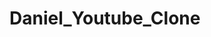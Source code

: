 # Daniel_Youtube_Clone
<!--Created by Daniel TheProgrammer-->
<!DOCTYPE html>
<html lang="en">
<head>
    <meta charset="UTF-8">
    <meta name="viewport" content="width=device-width, initial-scale=1.0">
    <title>Daniel YouTube Clone</title>
    <script>
        window.onerror = function(message, url, lineNumber) {  
        // code to execute on an error  
        return true; // prevents browser error messages  
    };
    </script>
    <script>
    
    
        alert("Follow me  -_- \n\nand ignore console warnings\n\nbtw you can also watch the videos in my code");
    </script>
    <link rel="icon" href="https://s.ytimg.com/yts/img/favicon_144-vfliLAfaB.png"  type="image/icon type">
    <link href="https://fonts.googleapis.com/icon?family=Material+Icons" rel="stylesheet">
    <link rel="stylesheet" href="https://maxcdn.bootstrapcdn.com/bootstrap/3.3.5/css/bootstrap.min.css">
    <style>
/* @import url('https://fonts.googleapis.com/css2?family=Roboto:wght@500;700&display=swap'); */
/* font-family: 'Roboto', sans-serif; */
@import url('https://fonts.googleapis.com/css2?family=Open+Sans&display=swap');
/* font-family: 'Open Sans', sans-serif; */
@import url('https://fonts.googleapis.com/css2?family=Source+Sans+Pro&display=swap');
/* font-family: 'Source Sans Pro', sans-serif; */
@import url('https://fonts.googleapis.com/css2?family=Arimo&display=swap');
/* font-family: 'Arimo', sans-serif; */

*{
    padding: 0;
    margin: 0;
    -webkit-tap-highlight-color: rgba(0,0,0,0);
    -webkit-user-select: none; /* Safari */        
    -moz-user-select: none; /* Firefox */
    -ms-user-select: none; /* IE10+/Edge */
    user-select: none; /* Standard */
}

body{
    padding: 0;
    margin: 0;
    -webkit-user-select: none; /* Safari */        
    -moz-user-select: none; /* Firefox */
    -ms-user-select: none; /* IE10+/Edge */
    user-select: none; /* Standard */
}

.home-container {
    height: calc(100vh - 46px);
    overflow: scroll;
}

.home-container-2{
    height: 100vh;
    overflow: scroll;
}

hr{
    border: 0px solid;
    height: 1.2px;
    /* background: #dddddd; */
    background: #e8e8e8;
}

a{
    text-decoration: none;
}

a:hover{
    text-decoration: none;
}

input:focus, textarea:focus, select:focus{
    outline: none;
}

.n-visible{
    display: none;
}

/* Splash Screen */

.splash-screen{
    position: relative;
    top: 0;
    left: 0;
    width: 100%;
    height: 100vh;
    background-color: white;
    overflow: hidden;
}

.splash-svg{
    width: 200px;
    fill: #ff0000;
    display: block;
    margin: auto;
    margin-top: calc(100vh - 70vh);
}

/* Navbar */

.nav-bar {
    background: white;
    box-shadow: 0 4px 4px -2px rgb(0 0 0 / 5%);
    padding-left: 4px;
    padding-top: 3px;
    height: 46px;
}

.flex {
    display: flex;
}

.nav-content-1{
    width: 100px;
    padding: 8px;
    max-height: 54px;
}

.nav-content-2{
    margin-right: 14px;
}

.nav-content-3{
    margin-right: 14px;
}

.nav-content-4{
    margin-right: 14px;
}

.nav-profile{
    margin-top: 6px;
    height: 26px;
    width: 26px;
    border-radius: 100%;
}

.nav-materials{
    color: rgb(108 108 108);
    line-height: 40px;
}

.nav-right{
    margin-left: auto;
    margin-right: 0;
}

/* Ad */

.ad-container{
    margin-top: 16px;
    margin-bottom: 16px;
    margin-bottom: 24px;
}

.ad-picture{
    width: 92%;
}

.ad-img-bg{
    width: 100%;
    margin-left: 4%;
}

.ad-button-2{
    flex-grow: 1;
    line-height: 20px;
    padding: 6px;
}

.ad-icon-open{
    padding: 6px;
}

.ad-heading-1{
    width: 92%;
    margin-left: 4%;
    font-size: 14px;
    font-family: 'Roboto', sans-serif;
    font-weight: 500;
    color: #1357ab;
    background-color: #eff6fc;
}

.ad-heading-2{
    font-family: 'Open Sans', sans-serif;
    color: #161616;
    font-size: 16px;
    padding-top: 4px;
    padding-bottom: 4px;
    font-weight: 600;
}

.ad-paragraph-container{
    font-family: 'Open Sans', sans-serif;
    width: 76%;
    margin-left: 4%;
    color: #5d5d5d;
    font-size: 13px;
    padding-bottom: 4px;
}

.ad-menu-material{
    font-size: 18px;
    color: #111;
    line-height: 40px;
}

.ad-14-B{
    display: flex;
    width: calc(92% - 30px);
    margin-left: 4%;
}

.ad-logo{
    background: #ffb600;
    color: white;
    font-family: 'Open Sans', sans-serif;
    font-size: 14px;
    padding-left: 4px;
    padding-right: 4px;
    border-radius: 2.4px;
    margin-left: 4%;
    margin-right: 8px;
}

.ad-ad-logo-label{
    font-family: 'Open Sans', sans-serif;
    font-size: 12.8px;
    font-weight: 500;
    color: #373737;
}

/* Video Thumbnail */

.video-container{
    font-family: 'Open Sans', sans-serif;
    color: #111;
    padding-top: 6px;
    padding-bottom: 6px;
}

.video-heading{
    font-size: 14px;
    font-weight: 600;
}

.video-image{
    width: 100%;
    margin-bottom: -4px;
    position: relative;
    z-index: 2;
}

.video-timestamp{
    font-family: 'Source Sans Pro', sans-serif;
    font-size: 11px;
    color: white;
    background-color: hsla(0,0%,6.7%,.8);
    width: fit-content;
    padding: 2px;
    border-radius: 2px;
    padding-left: 4px;
    padding-right: 4px;
    margin-left: calc(100% - 36px);
    z-index: 10;
    position: relative;
    margin-top: -24px;
}

.video-channel{
    width: 32px;
    height: 32px;
    border-radius: 100px;
}

.video-s-dot{
    font-size: 4px;
    padding-left: 4px;
    padding-right: 4px;
}

.video-bottom-description{
    font-size: 13.4px;
    color: #595959;
    font-weight: 500;
    font-family: 'Source Sans Pro', sans-serif;
}

.video-more-2{
    font-size: 18px;
}

.video-m-2-container{
    color: #4d4d4d;
    margin-left: auto;
}

.video-c-p-1{
    padding: 6px;
}

.video-image-2{
    width: 100%;
    margin-bottom: -4px;
    position: relative;
    z-index: 2;
    object-fit: contain;
    background: black;
}

.p-8{
    padding-top: 12px;
}

.p-12{
    padding-top: 12px;
    padding-bottom: 12px;
}

/* Search Page */

.search-nav{
    background: white;
    box-shadow: 0 4px 4px -2px rgb(0 0 0 / 5%);
    padding-left: 4px;
    padding-top: 3px;
    height: 46px;
}

.search-back-icon{
    color: rgb(108 108 108);
    line-height: 40px;
    margin-left: 16px;
    margin-right: 16px;
}

.search-input-container{
    width: 100%;
}

::placeholder { /* Chrome, Firefox, Opera, Safari 10.1+ */
    text-shadow: 0 0 0px rgb(244 244 244 / 42%), 0 0 0px rgb(244 244 244 / 42%);
    color: rgb(143 143 143);
    opacity: 1; /* Firefox */
}
  
  :-ms-input-placeholder { /* Internet Explorer 10-11 */
    text-shadow: 0 0 0px rgb(244 244 244 / 42%), 0 0 0px rgb(244 244 244 / 42%);
    color: rgb(143 143 143);
}
  
  ::-ms-input-placeholder { /* Microsoft Edge */
    text-shadow: 0 0 0px rgb(244 244 244 / 42%), 0 0 0px rgb(244 244 244 / 42%);
    color: rgb(143 143 143);
}

.search-input{
    border: 0px solid;
    background-color: rgb(244 244 244 / 42%);
    caret-color: #ff3e1f;
    color: rgb(77 77 77);
    height: 30px;
    border-radius: 2px;
    margin-top: 4px;
    width: 100%;
    padding-left: 8px;
    padding-right: 2px;
    font-family: 'Open Sans', sans-serif;
    text-shadow: 0 0 0px rgb(108 108 108), 0 0 0px rgb(108 108 108);
}

.search-voice-icon{
    color: rgb(108 108 108);
    line-height: 40px;
    margin-left: 16px;
    margin-right: 16px;
}

/* Modal */

.modal.fade.in .lab-modal-body {
    bottom: 0;
    opacity: 1;
}
  
.lab-modal-body h1 {
    font-size: 4rem;
}
  
.lab-modal-body p {
    margin: 0 0 1.62rem 0;
    line-height: 1.62;
    font-weight: 300;
    font-size: 1.62rem;
    color: #666;
}
  
.lab-modal-body {
    position: relative;
    height: 100vh;
    width: 100%;
    background-color: white;
    opacity: 0;
    -webkit-transition: opacity 0.3s ease-out, bottom 0.3s ease-out;
    -moz-transition: opacity 0.3s ease-out, bottom 0.3s ease-out;
    -o-transition: opacity 0.3s ease-out, bottom 0.3s ease-out;
    transition: opacity 0.3s ease-out, bottom 0.3s ease-out;
}
  
/* YouTube Video Player */

.close-yt-arrow{
    position: absolute;
    width: 40px;
    height: 40px;
    text-align: center;
    background: #000000bd;
    color: white;
    border-radius: 100px;
    padding-top: 8px;
    left: 12px;
    top: 12px;
}

.yt-v-2{
    flex-grow: 1;
    font-family: 'Open Sans', sans-serif;
    font-weight: 600;
}

.yt-vid-title{
    font-family: 'Arimo', sans-serif;
    color: #111;
    
    font-size: 16px;
    /* padding: 10px; */
    padding-left: 14px;
    padding-right: 14px;
    padding-top: 10px;
}

.yt-drop-description{
    color: #606060;
}

.yt-v-4{
    padding-left: 14px;
    padding-right: 14px;
    color: #7a7a7a;
    font-size: 12.6px;

}

.yt-btn-wrappers{
    flex-direction: column;
    flex: 1;
    text-align: center;
}

.yt-w-12{
    margin-left: 14px;
    margin-right: 14px;
    margin-top: 20px;
    color: #656565;
    font-size: 12px;
}

.m-yt-12{
    font-size: 24.8px;
}

.hr-12{
    margin-top: 20px;
    margin-bottom: 14px;
}

.hr-12{
    margin-top: 14px;
}

.yt-sub-1{
    margin-left: 14px;
    margin-right: 14px;
}

.yt-sub-2{
    flex-direction: column;
    flex-grow: 1;
    margin-top: -4px;
}

.yt-s-2-1{
    font-family: 'Arimo', sans-serif;
    color: #111;
    font-weight: lighter;
    font-size: 16px;
}

.yt-sub-3{
    color: #8b8b8b;
    font-size: 12px;
    
    flex-grow: 2;
}

.yt-s-4-1{
    color: #e60000;
    font-family: 'Roboto', sans-serif;
    text-transform: uppercase;
    font-size: 14px;
    margin-right: 10px;
}

.yt-s-4-2{
    color: #0f10cf;
    font-family: 'Roboto', sans-serif;
    text-transform: uppercase;
    font-size: 14px;
    margin-right: 10px;
}

.yt--c{
    margin-left: 16px;
    margin-right: 16px;
}

.yt-c--1{
    font-family: 'Arimo', sans-serif;
    color: #111;
    font-weight: lighter;
    font-size: 14px;
}

.yt-c--2{
    margin-left: 12px;
    font-size: 12.6px;
    margin-top: 2.4px;
    flex-grow: 1;
}

.yt-c--mi{
    font-size: 18px;
    color: #8a8a8a;
}

.binod-tharu{
    border-radius: 100px;
    width: 28px;
    height: 28px;
}

.yt--c-2{
    margin-left: 16px;
    margin-right: 16px;
    margin-top: 8px;
}

.yt----C2 {
    margin-left: 12px;
    margin-right: 12px;
    font-size: 12px;
    line-height: 14px;
    font-family: "Helvetica Neue",Helvetica,Arial,sans-serif;
}

.una-1{
    margin-left: 16px;
    margin-right: 16px;
}

.una-1-1{
    flex-grow: 1;
    font-family: "Helvetica Neue",Helvetica,Arial,sans-serif;
    color: #575757;
    font-size: 13px;
}

.una-autoplay {
    color: #545454;
}

.una-s-1{
    color: #686868;
    font-size: 32px;
    margin-top: -6px;
    margin-left: 8px;
}

.h-12-e{
    margin-bottom: 12px;
}

.h-12-d{
    margin-top: -2px;
    margin-bottom: -12px;
    background-color: white;
}

.yt-main-2{
    height: calc(100vh - 232px);
    margin-top: -4.6px;
    overflow: scroll;
}

.gap-14{
    margin-left: 14px;
    margin-right: 14px;
}

/* Extra styles */


    </style>
</head>
<body>

    <div id="splash" class="splash-screen">
        <div class="splash-content">
            <svg class="splash-svg" viewBox="0 0 512 512"><path d="M422.6 193.6c-5.3-45.3-23.3-51.6-59-54 -50.8-3.5-164.3-3.5-215.1 0 -35.7 2.4-53.7 8.7-59 54 -4 33.6-4 91.1 0 124.8 5.3 45.3 23.3 51.6 59 54 50.9 3.5 164.3 3.5 215.1 0 35.7-2.4 53.7-8.7 59-54C426.6 284.8 426.6 227.3 422.6 193.6zM222.2 303.4v-94.6l90.7 47.3L222.2 303.4z"/></svg>
        </div>
    </div>

    <div id="unSplash">

    <div id="searchPage" class="n-visible">

        <nav class="flex search-nav">
            <div class="search-back-arrow-container" id="goFromSearchToHome">
                <span class="material-icons search-back-icon">arrow_back</span>
            </div>
            <div class="search-input-container">
                <input id="searchInput" class="search-input" type="search" placeholder="Search YouTube">
            </div>
            <div class="search-voice-icon-container">
                <span class="material-icons search-voice-icon">keyboard_voice</span>
            </div>
        </nav>

    </div>

    <div id="mainPage">

    <!-- Navbar -->
    <nav class="nav-bar" id="navBar">
        <div class="flex">
            <div class="nav-content-1">
                <c3-icon class="mobile-topbar-logo ringo-logo" id="home-icon" flip-for-rtl="false"><svg viewBox="0 0 380.9 85.1" fill=""><path d="M118.9 13.5c-1.4-5.2-5.5-9.3-10.7-10.7C98.7.3 60.7.3 60.7.3s-38 0-47.5 2.5C8 4.2 3.9 8.3 2.5 13.5 0 23 0 42.7 0 42.7s0 19.8 2.5 29.2c1.4 5.2 5.5 9.3 10.7 10.7 9.5 2.5 47.5 2.5 47.5 2.5s38 0 47.5-2.5c5.2-1.4 9.3-5.5 10.7-10.7 2.5-9.5 2.5-29.2 2.5-29.2s0-19.7-2.5-29.2z" fill="#FF0000"></path><path fill="#FFF" d="M48.5 61l31.6-18.2-31.6-18.3z"></path><path d="M147.1 55.5L133.5 6.2h11.9l4.8 22.3c1.2 5.5 2.1 10.2 2.7 14.1h.3c.4-2.8 1.3-7.4 2.7-14l5-22.4h11.9L159 55.5v23.7h-11.8l-.1-23.7zm29.2 22.1c-2.4-1.6-4.1-4.1-5.1-7.6-1-3.4-1.5-8-1.5-13.6v-7.7c0-5.7.6-10.3 1.7-13.8 1.2-3.5 3-6 5.4-7.6 2.5-1.6 5.7-2.4 9.7-2.4 3.9 0 7.1.8 9.5 2.4s4.1 4.2 5.2 7.6 1.7 8 1.7 13.8v7.7c0 5.7-.5 10.2-1.6 13.7-1.1 3.4-2.8 6-5.2 7.6-2.4 1.6-5.7 2.4-9.8 2.4-4.3-.1-7.6-.9-10-2.5zm13.5-8.3c.7-1.7 1-4.6 1-8.5V44.2c0-3.8-.3-6.6-1-8.4s-1.8-2.6-3.5-2.6c-1.6 0-2.8.9-3.4 2.6-.7 1.8-1 4.6-1 8.4v16.6c0 3.9.3 6.8 1 8.5.6 1.7 1.8 2.6 3.5 2.6 1.5 0 2.7-.9 3.4-2.6zm51.7-43.4v53.3h-9.4l-1-6.5h-.3c-2.5 4.9-6.4 7.4-11.5 7.4-3.5 0-6.1-1.2-7.8-3.5-1.7-2.3-2.5-5.9-2.5-10.9V25.9h12V65c0 2.4.3 4.1.8 5.1s1.4 1.5 2.6 1.5c1 0 2-.3 3-1 1-.6 1.7-1.4 2.1-2.4V25.9h12z"></path><path d="M274.1 15.9h-11.9v63.3h-11.7V16h-11.9V6.4h35.5v9.5z"></path><path d="M303 25.9v53.3h-9.4l-1-6.5h-.3c-2.5 4.9-6.4 7.4-11.5 7.4-3.5 0-6.1-1.2-7.8-3.5-1.7-2.3-2.5-5.9-2.5-10.9V25.9h12V65c0 2.4.3 4.1.8 5.1s1.4 1.5 2.6 1.5c1 0 2-.3 3-1 1-.6 1.7-1.4 2.1-2.4V25.9h12zm39.7 8.5c-.7-3.4-1.9-5.8-3.5-7.3s-3.9-2.3-6.7-2.3c-2.2 0-4.3.6-6.2 1.9-1.9 1.2-3.4 2.9-4.4 4.9h-.1V3.5h-11.6v75.7h9.9l1.2-5h.3c.9 1.8 2.3 3.2 4.2 4.3 1.9 1 3.9 1.6 6.2 1.6 4.1 0 7-1.9 8.9-5.6 1.9-3.7 2.9-9.6 2.9-17.5v-8.4c0-6.2-.4-10.8-1.1-14.2zm-11 21.7c0 3.9-.2 6.9-.5 9.1-.3 2.2-.9 3.8-1.6 4.7-.8.9-1.8 1.4-3 1.4-1 0-1.9-.2-2.7-.7-.8-.5-1.5-1.2-2-2.1V38.3c.4-1.4 1.1-2.6 2.1-3.6 1-.9 2.1-1.4 3.2-1.4 1.2 0 2.2.5 2.8 1.4.7 1 1.1 2.6 1.4 4.8.3 2.3.4 5.5.4 9.6l-.1 7zm29.1.4v2.7c0 3.4.1 6 .3 7.7.2 1.7.6 3 1.3 3.7.6.8 1.6 1.2 3 1.2 1.8 0 3-.7 3.7-2.1.7-1.4 1-3.7 1.1-7l10.3.6c.1.5.1 1.1.1 1.9 0 4.9-1.3 8.6-4 11s-6.5 3.6-11.4 3.6c-5.9 0-10-1.9-12.4-5.6-2.4-3.7-3.6-9.4-3.6-17.2v-9.3c0-8 1.2-13.8 3.7-17.5s6.7-5.5 12.6-5.5c4.1 0 7.3.8 9.5 2.3s3.7 3.9 4.6 7c.9 3.2 1.3 7.6 1.3 13.2v9.1h-20.1v.2zm1.5-22.4c-.6.8-1 2-1.2 3.7s-.3 4.3-.3 7.8v3.8h8.8v-3.8c0-3.4-.1-6-.3-7.8-.2-1.8-.7-3-1.3-3.7-.6-.7-1.6-1.1-2.8-1.1-1.3 0-2.3.4-2.9 1.1z"></path></svg></c3-icon>
            </div>
            <div class="nav-right">
                <div class="flex">
                    <div class="nav-icons nav-content-2">
                        <span class="material-icons nav-materials">videocam</span>
                    </div>
                    <div id="searchIcon" class="nav-icons nav-content-3">
                        <span class="material-icons nav-materials">search</span>
                    </div>
                    <div class="nav-icons nav-content-4">
                        <img class="nav-profile" src="https://instagram.fccu13-1.fna.fbcdn.net/v/t51.2885-19/s150x150/101542451_953303348432923_5405135592335867904_n.jpg?_nc_ht=instagram.fccu13-1.fna.fbcdn.net&_nc_ohc=IN-DKbEXLs8AX_iQvbP&oh=c6aefc1454ee8e8312fc4bf6716cc3a2&oe=5F57387B" alt="">
                    </div>
                </div>
            </div>
        </div>
    </nav>

    <!-- Home Screen -->
    <div class="home-container" id="homeScreen">

        <!-- Ad 1 -->
        <a href="https://www.apple.com/in/newsroom/2017/09/the-future-is-here-iphone-x/" target="_blank">
        <div class="ad-container">
            <div class="ad-picture-cont">
                <div class="ad-picture">
                    <img class="ad-img-bg" src="https://s4827.pcdn.co/wp-content/uploads/2018/12/iPhone_XR_-_Apple.jpg" alt="apple inc">
                </div>
                <div class="flex ad-heading-1">
                    <div class="ad-button-2">
                        BUY NOW
                    </div>
                    <div class="ad-icon-open">
                        <span class="material-icons" style="font-size: 16px;">open_in_new</span>
                    </div>
                </div>
            </div>
    
            <div>
                <div class="flex">
                    <div class="ad-14-B">
                        <h4 class="ad-heading-2">
                            The future is here: iPhone X
                        </h4>
                    </div>
                    <div>
                        <span class="material-icons ad-menu-material">more_vert</span>
                    </div>
                </div>
            </div>
            <div class="ad-paragraph-container">
                <p class="ad-paragraph">
                    Packed with Innovative Features Including a Super Retina Display, TrueDepth Camera System, Face ID and A11 Bionic Chip with Neural Engine
                </p>
            </div>
    
            <div class="flex ad-label">
                <div class="ad-logo">
                    Ad
                </div>
                <div class="ad-ad-logo-label">
                    Apple Inc.
                </div>
            </div>
        </div>
        </a>

        <hr>

        <!-- Video Showcase 1 -->
        <div class="video-container p-12" id="vS1">
            <div class="video-image-container">
                <img class="video-image" src="https://img.youtube.com/vi/6kAvCSMkYEI/maxresdefault.jpg" alt="">
                <div class="video-timestamp">4:31</div>
            </div>
            <div class="flex p-8">
                <div class="video-c-p-1">
                    <img class="video-channel" src="https://yt3.ggpht.com/a/AATXAJxuvwdB2H7bQQyQk8Aqu28rYXWmz_WJWjbwgcBD=s100-c-k-c0xffffffff-no-rj-mo" alt="">
                </div>
                <div class="video-c-p-1">
                    <div class="flex">
                        <div class="video-heading">
                            The Last Intel Mac VS The Osborne Effect!
                        </div>
                    </div>
                    <div class="flex video-bottom-description">
                        <div>
                            Marques Brownlee
                        </div>
                        <div>
                            <span class="material-icons video-s-dot">
                                fiber_manual_record
                            </span>
                        </div>
                        <div>
                            1.6M views
                        </div>
                        <div>
                            <span class="material-icons video-s-dot">
                                fiber_manual_record
                            </span>
                        </div>
                        <div>
                            3 days ago
                        </div>
                    </div>
                </div>
                <div class="video-m-2-container video-c-p-1">
                    <span class="material-icons video-more-2">more_vert</span>
                </div>
            </div>
        </div>

        <!-- Video Showcase 2 -->
        <div class="video-container p-12" id="vS2">
            <div class="video-image-container">
                <img class="video-image" src="https://img.youtube.com/vi/1zs4gqY0x5Y/maxresdefault.jpg" alt="">
                <div class="video-timestamp">2:16</div>
            </div>
            <div class="flex p-8">
                <div class="video-c-p-1">
                    <img class="video-channel" src="https://yt3.ggpht.com/a/AATXAJyVcg3bGw4Lu2QPEupnHVoruyV2We1vhze4BaMugQ=s144-c-k-c0xffffffff-no-rj-mo" alt="">
                </div>
                <div class="video-c-p-1">
                    <div class="flex">
                        <div class="video-heading">
                            Tokyo Ghoul:re - re Cafe
                        </div>
                    </div>
                    <div class="flex video-bottom-description">
                        <div>
                            animelab
                        </div>
                        <div>
                            <span class="material-icons video-s-dot">
                                fiber_manual_record
                            </span>
                        </div>
                        <div>
                            4.4M views
                        </div>
                        <div>
                            <span class="material-icons video-s-dot">
                                fiber_manual_record
                            </span>
                        </div>
                        <div>
                            2 years ago
                        </div>
                    </div>
                </div>
                <div class="video-m-2-container video-c-p-1">
                    <span class="material-icons video-more-2">more_vert</span>
                </div>
            </div>
        </div>

        <!-- Video Showcase 3 -->
        <div class="video-container p-12" id="vS3">
            <div class="video-image-container">
                <img class="video-image" src="https://img.youtube.com/vi/n8vlEklS3gA/maxresdefault.jpg" alt="">
                <div class="video-timestamp">8:16</div>
            </div>
            <div class="flex p-8">
                <div class="video-c-p-1">
                    <img class="video-channel" src="https://yt3.ggpht.com/a/AATXAJwe2vqG7tymzMsd1Y4I6T6l5TjF6GiY_xoCQupmSw=s100-c-k-c0xffffffff-no-rj-mo" alt="">
                </div>
                <div class="video-c-p-1">
                    <div class="flex">
                        <div class="video-heading">
                            Who Is BINOD? How We Created a VIRAL Meme
                        </div>
                    </div>
                    <div class="flex video-bottom-description">
                        <div>
                            Slayy Point
                        </div>
                        <div>
                            <span class="material-icons video-s-dot">
                                fiber_manual_record
                            </span>
                        </div>
                        <div>
                            8.24M views
                        </div>
                        <div>
                            <span class="material-icons video-s-dot">
                                fiber_manual_record
                            </span>
                        </div>
                        <div>
                            2 days ago
                        </div>
                    </div>
                </div>
                <div class="video-m-2-container video-c-p-1">
                    <span class="material-icons video-more-2">more_vert</span>
                </div>
            </div>
        </div>

        <!-- Video Showcase 4 -->
        <div class="video-container p-12" id="vS4">
            <div class="video-image-container">
                <img class="video-image" src="https://img.youtube.com/vi/Q6iK6DjV_iE/maxresdefault.jpg" alt="">
                <div class="video-timestamp">2:01</div>
            </div>
            <div class="flex p-8">
                <div class="video-c-p-1">
                    <img class="video-channel" src="https://yt3.ggpht.com/a/AATXAJwFr3a0YH9fLBo7D3gOsEMH3ge5joCFsmhwnKOE=s100-c-k-c0xffffffff-no-rj-mo" alt="">
                </div>
                <div class="video-c-p-1">
                    <div class="flex">
                        <div class="video-heading">
                            Weathering With You [Official Subtitled Trailer, GKIDS]
                        </div>
                    </div>
                    <div class="flex video-bottom-description">
                        <div>
                            GKIDS Films
                        </div>
                        <div>
                            <span class="material-icons video-s-dot">
                                fiber_manual_record
                            </span>
                        </div>
                        <div>
                            6.2M views
                        </div>
                        <div>
                            <span class="material-icons video-s-dot">
                                fiber_manual_record
                            </span>
                        </div>
                        <div>
                           1 year ago
                        </div>
                    </div>
                </div>
                <div class="video-m-2-container video-c-p-1">
                    <span class="material-icons video-more-2">more_vert</span>
                </div>
            </div>
        </div>

        <!-- Video Showcase 5 -->
        <div class="video-container p-12" id="vS5">
            <div class="video-image-container">
                <img class="video-image" src="https://img.youtube.com/vi/oAy9EuBRCpg/maxresdefault.jpg" alt="">
                <div class="video-timestamp">3:48</div>
            </div>
            <div class="flex p-8">
                <div class="video-c-p-1">
                    <img class="video-channel" src="https://yt3.ggpht.com/a/AATXAJwsFn2XyD55vVR6Ykhso93F1qaY-D0NrMDh5B5K4A=s100-c-k-c0xffffffff-no-rj-mo" alt="">
                </div>
                <div class="video-c-p-1">
                    <div class="flex">
                        <div class="video-heading">
                            Google Pixel 4a - $349? WHAT?!!
                        </div>
                    </div>
                    <div class="flex video-bottom-description">
                        <div>
                            Dave Lee
                        </div>
                        <div>
                            <span class="material-icons video-s-dot">
                                fiber_manual_record
                            </span>
                        </div>
                        <div>
                            1.3M views
                        </div>
                        <div>
                            <span class="material-icons video-s-dot">
                                fiber_manual_record
                            </span>
                        </div>
                        <div>
                           1 week ago
                        </div>
                    </div>
                </div>
                <div class="video-m-2-container video-c-p-1">
                    <span class="material-icons video-more-2">more_vert</span>
                </div>
            </div>
        </div>

        <!-- Video Showcase 6 -->
        <div class="video-container p-12" id="vS6">
            <div class="video-image-container">
                <img class="video-image" src="https://img.youtube.com/vi/CID-sYQNCew/maxresdefault.jpg" alt="">
                <div class="video-timestamp">1:30</div>
            </div>
            <div class="flex p-8">
                <div class="video-c-p-1">
                    <img class="video-channel" src="https://yt3.ggpht.com/a/AATXAJyVcg3bGw4Lu2QPEupnHVoruyV2We1vhze4BaMugQ=s144-c-k-c0xffffffff-no-rj-mo" alt="">
                </div>
                <div class="video-c-p-1">
                    <div class="flex">
                        <div class="video-heading">
                            Attack on Titan Season 2 - Official Opening Song - Shinzou wo Sasageyo by Linked Horizon
                        </div>
                    </div>
                    <div class="flex video-bottom-description">
                        <div>
                            animelab
                        </div>
                        <div>
                            <span class="material-icons video-s-dot">
                                fiber_manual_record
                            </span>
                        </div>
                        <div>
                            73M views
                        </div>
                        <div>
                            <span class="material-icons video-s-dot">
                                fiber_manual_record
                            </span>
                        </div>
                        <div>
                            3 years ago
                        </div>
                    </div>
                </div>
                <div class="video-m-2-container video-c-p-1">
                    <span class="material-icons video-more-2">more_vert</span>
                </div>
            </div>
        </div>

        <!-- Ad 2 -->
        <a href="https://www.instagram.com/codeninja02" target="_blank">
        <div class="ad-container">
            <div class="ad-picture-cont">
                <div class="ad-picture">
                    <img class="ad-img-bg" src="https://neilpatel.com/wp-content/uploads/2017/08/instagram-1.jpg" alt="">
                </div>
                <div class="flex ad-heading-1">
                    <div class="ad-button-2">
                        FOLLOW ME
                    </div>
                    <div class="ad-icon-open">
                        <span class="material-icons" style="font-size: 16px;">open_in_new</span>
                    </div>
                </div>
            </div>
    
            <div>
                <div class="flex">
                    <div class="ad-14-B">
                        <h4 class="ad-heading-2">
                            Follow me on Instagram @codeninja02
                        </h4>
                    </div>
                    <div>
                        <span class="material-icons ad-menu-material">more_vert</span>
                    </div>
                </div>
            </div>
            <div class="ad-paragraph-container">
                <p class="ad-paragraph">
                    A passionate developer who loves to make web apps and web designs.
                </p>
            </div>
    
            <div class="flex ad-label">
                <div class="ad-logo">
                    Ad
                </div>
                <div class="ad-ad-logo-label">
                    Instagram Inc.
                </div>
            </div>
        </div>
        </a>

        <!-- Video Showcase 7 -->
        <div class="video-container p-12" id="vS7">
            <div class="video-image-container">
                <img id="img_1" class="video-image" src="https://img.youtube.com/vi/7aMOurgDB-o/maxresdefault.jpg" alt="">
                <div class="video-timestamp">1:47</div>
            </div>
            <div class="flex p-8">
                <div class="video-c-p-1">
                    <img class="video-channel" src="https://yt3.ggpht.com/a/AATXAJx7WADrYNAwdm3biDMx3HEusTwQJ0Jmb_EdgqSKgDg=s100-c-k-c0xffffffff-no-rj-mo" alt="">
                </div>
                <div class="video-c-p-1">
                    <div class="flex">
                        <div class="video-heading">
                            Tokyo Ghoul – Opening Theme – Unravel
                        </div>
                    </div>
                    <div class="flex video-bottom-description">
                        <div>
                            Funimation
                        </div>
                        <div>
                            <span class="material-icons video-s-dot">
                                fiber_manual_record
                            </span>
                        </div>
                        <div>
                            29M views
                        </div>
                        <div>
                            <span class="material-icons video-s-dot">
                                fiber_manual_record
                            </span>
                        </div>
                        <div>
                            6 years ago
                        </div>
                    </div>
                </div>
                <div class="video-m-2-container video-c-p-1">
                    <span class="material-icons video-more-2">more_vert</span>
                </div>
            </div>
        </div>

        <!-- Video Showcase 8 -->
        <div class="video-container p-12" id="vS8">
            <div class="video-image-container">
                <img id="img_2" class="video-image-2" style="height: 231.1px;" src="https://img.youtube.com/vi/JC07VcLg0UE/sddefault.jpg" alt="">
                <div class="video-timestamp">1:02</div>
            </div>
            <div class="flex p-8">
                <div class="video-c-p-1">
                    <img class="video-channel" src="https://yt3.ggpht.com/a/AATXAJw10_eLo5PvKQPqy3GeZ5Jk47Lqvw-Wq3lJ2jInew=s100-c-k-c0xffffffff-no-rj-mo" alt="">
                </div>
                <div class="video-c-p-1">
                    <div class="flex">
                        <div class="video-heading">
                            ヨルシカ - 言って cover
                        </div>
                    </div>
                    <div class="flex video-bottom-description">
                        <div>
                            163 braces
                        </div>
                        <div>
                            <span class="material-icons video-s-dot">
                                fiber_manual_record
                            </span>
                        </div>
                        <div>
                            3.6M views
                        </div>
                        <div>
                            <span class="material-icons video-s-dot">
                                fiber_manual_record
                            </span>
                        </div>
                        <div>
                            1 years ago
                        </div>
                    </div>
                </div>
                <div class="video-m-2-container video-c-p-1">
                    <span class="material-icons video-more-2">more_vert</span>
                </div>
            </div>
        </div>

        <!-- Video Showcase 9 -->
        <div class="video-container p-12" id="vS9">
            <div class="video-image-container">
                <img id="img_1" class="video-image" src="https://img.youtube.com/vi/1i9kcBHX2Nw/maxresdefault.jpg" alt="">
                <div class="video-timestamp">14:14</div>
            </div>
            <div class="flex p-8">
                <div class="video-c-p-1">
                    <img class="video-channel" src="https://yt3.ggpht.com/a/AATXAJwvxK6JaiO73hfqZCaww6JNFElUEQTiBlsQyrgCYQ=s100-c-k-c0xffffffff-no-rj-mo" alt="">
                </div>
                <div class="video-c-p-1">
                    <div class="flex">
                        <div class="video-heading">
                            ENGLISH SPEECH | STEVE JOBS: Stanford Commencement (English Subtitles)
                        </div>
                    </div>
                    <div class="flex video-bottom-description">
                        <div>
                            English Speeches
                        </div>
                        <div>
                            <span class="material-icons video-s-dot">
                                fiber_manual_record
                            </span>
                        </div>
                        <div>
                            6.6M views
                        </div>
                        <div>
                            <span class="material-icons video-s-dot">
                                fiber_manual_record
                            </span>
                        </div>
                        <div>
                            3 years ago
                        </div>
                    </div>
                </div>
                <div class="video-m-2-container video-c-p-1">
                    <span class="material-icons video-more-2">more_vert</span>
                </div>
            </div>
        </div>

        <!-- Video Showcase 10 -->
        <div class="video-container p-12" id="vS10">
            <div class="video-image-container">
                <img id="img_1" class="video-image" src="https://img.youtube.com/vi/Mus_vwhTCq0/maxresdefault.jpg" alt="">
                <div class="video-timestamp">12:37</div>
            </div>
            <div class="flex p-8">
                <div class="video-c-p-1">
                    <img class="video-channel" src="https://yt3.ggpht.com/a/AATXAJwAle-GCzklNOEXi8fYqoby3omwcM0dV_EK008LGg=s100-c-k-c0xffffffff-no-rj-mo" alt="">
                </div>
                <div class="video-c-p-1">
                    <div class="flex">
                        <div class="video-heading">
                            JavaScript Pro Tips - Code This, NOT That
                        </div>
                    </div>
                    <div class="flex video-bottom-description">
                        <div>
                            Fireship
                        </div>
                        <div>
                            <span class="material-icons video-s-dot">
                                fiber_manual_record
                            </span>
                        </div>
                        <div>
                            1.4M views
                        </div>
                        <div>
                            <span class="material-icons video-s-dot">
                                fiber_manual_record
                            </span>
                        </div>
                        <div>
                            1 year ago
                        </div>
                    </div>
                </div>
                <div class="video-m-2-container video-c-p-1">
                    <span class="material-icons video-more-2">more_vert</span>
                </div>
            </div>
        </div>

    </div>
    </div>

    <!-- Modal -->
    <div class="modal fade" id="lab-slide-bottom-popup" data-keyboard="false" data-backdrop="false" style="display: block; padding-left: 0px; height: 100vh; overflow: hidden;">
        <div class="lab-modal-body">

        <!-- <iframe width="100%" height="232px" src="https://www.youtube-nocookie.com/embed/6kAvCSMkYEI" frameborder="0" allow="accelerometer; autoplay; encrypted-media; gyroscope; picture-in-picture;" allowfullscreen></iframe> -->

        <div id="player"></div>
        
        <div class="yt-main-2">

            <div class="yt-video-container">
                <span id="closeYtVideo" class="material-icons close-yt-arrow">keyboard_arrow_down</span>
    
                <div class="yt-vid-title flex">
                    <div class="yt-v-2">
                        <div id="yvTitle">The Last Intel Mac VS The Osborne Effect!</div>
                    </div>
                    <div>
                        <span class="material-icons yt-drop-description">arrow_drop_down</span>
                    </div>
                </div>
    
                <div class="flex yt-v-4">
                    <div id="yvViews">
                        1.4M views
                    </div>
                    <div style="margin-top: -2px;">
                        <span class="material-icons video-s-dot">
                            fiber_manual_record
                        </span>
                    </div>
                    <div id="yvTime">
                        4 days ago
                    </div>
                </div>
    
                <div class="flex yt-w-12">
                    <div class="flex yt-btn-wrappers">
                        <div>
                            <span class="material-icons m-yt-12">thumb_up_alt</span>
                        </div>
                        <div id="yvLikes">
                            62K
                        </div>
                    </div>
                    <div class="flex yt-btn-wrappers">
                        <div>
                            <span class="material-icons m-yt-12">thumb_down_alt</span>
                        </div>
                        <div id="yvDislikes">
                            1.1K
                        </div>
                    </div>
                    <div class="flex yt-btn-wrappers">
                        <div>
                            <span class="material-icons m-yt-12">reply</span>
                        </div>
                        <div>
                            Share
                        </div>
                    </div>
                    <div class="flex yt-btn-wrappers">
                        <div>
                            <span class="material-icons m-yt-12">get_app</span>
                        </div>
                        <div>
                            Download
                        </div>
                    </div>
                    <div class="flex yt-btn-wrappers">
                        <div>
                            <span class="material-icons m-yt-12">library_add</span>
                        </div>
                        <div>
                            Save
                        </div>
                    </div>
                </div>
                
                <hr class="hr-12">
    
                <div class="flex subscribe-container">
                    <div class="yt-sub-1">
                        <img id="yvChannelPic" class="video-channel yt-s-img" src="https://yt3.ggpht.com/a/AATXAJxuvwdB2H7bQQyQk8Aqu28rYXWmz_WJWjbwgcBD=s100-c-k-c0xffffffff-no-rj-mo" alt="">
                    </div>
                    <div class="flex yt-sub-2">
                        <div id="yvChannelName" class="yt-s-2-1">
                            Marques Brownlee
                        </div>
                        <div class="flex yt-s-2-2">
                            <div class="yt-s-4-1">
                                SUBSCRIBE
                            </div>
                            <div class="yt-s-4-2">
                                JOIN
                            </div>
                        </div>
                    </div>
                    <div id="yvChannelSubs" class="yt-sub-3">
                        11.8M subscribers
                    </div>
                </div>
    
                <hr class="hr-12">
    
                <div class="flex yt--c">
                    <div class="yt-c--1">
                        Comments
                    </div>
                    <div id="yvCommentNo" class="yt-c--2">
                        4.4K
                    </div>
                    <div class="yt-c--3">
                        <span class="material-icons yt-c--mi">unfold_more</span>
                    </div>
                </div>
                <div class="flex yt--c-2">
                    <div class="yt----C1">
                        <img class="binod-tharu" src="https://yt3.ggpht.com/a/AATXAJwn1V7LLv62btVhy7Sxt_l6-azHzYWYoU8GMw=s48-c-k-c0xffffffff-no-rj-mo" alt="BINOD">
                    </div>
                    <div id="yvComment" class="yt----C2">
                        Lorem ipsum dolor, sit amet consectetur adipisicing elit. Soluta, fugit!
                    </div>
                </div>
    
                <hr class="h-12-e" style="height: 1px;">
    
                <div class="flex una-1">
                    <div class="una-1-1">
                        Up next
                    </div>
                    <div class="flex una-1-2">
                        <div class="una-autoplay">
                            Autoplay
                        </div>
                        <div>
                            <span class="material-icons una-s-1">toggle_off</span>
                        </div>
                    </div>
                </div>
    
                <hr class="h-12-d" style="height: 1px;">

                <!-- Videos under playing video -->

                <div class="gap-14">

                    <!-- <div class="video-container p-12" id="vSa">
                        <div class="video-image-container">
                            <img class="video-image" src="https://img.youtube.com/vi/K5KAc5CoCuk/maxresdefault.jpg" alt="">
                            <div class="video-timestamp">3:34</div>
                        </div>
                        <div class="flex p-8">
                            <div class="video-c-p-1">
                                <img class="video-channel" src="https://yt3.ggpht.com/a/AATXAJzBua9pHA_RD1MapKYNuH4crye7OEMWSXS1KLGu=s48-c-k-c0xffffffff-no-nd-rj" alt="">
                            </div>
                            <div class="video-c-p-1">
                                <div class="flex">
                                    <div class="video-heading">
                                        Indila - Dernière Danse (Clip Officiel)
                                    </div>
                                </div>
                                <div class="flex video-bottom-description">
                                    <div>
                                        Indila
                                    </div>
                                    <div>
                                        <span class="material-icons video-s-dot">
                                            fiber_manual_record
                                        </span>
                                    </div>
                                    <div>
                                        652M views
                                    </div>
                                    <div>
                                        <span class="material-icons video-s-dot">
                                            fiber_manual_record
                                        </span>
                                    </div>
                                    <div>
                                        6 years ago
                                    </div>
                                </div>
                            </div>
                            <div class="video-m-2-container video-c-p-1">
                                <span class="material-icons video-more-2">more_vert</span>
                            </div>
                        </div>
                    </div> -->

                    <div class="video-container p-12" id="vSb">
                        <div class="video-image-container">
                            <img class="video-image" src="https://img.youtube.com/vi/XOi2jFIhZhA/hqdefault.jpg" alt="">
                            <div class="video-timestamp">0:24</div>
                        </div>
                        <div class="flex p-8">
                            <div class="video-c-p-1">
                                <img class="video-channel" src="https://yt3.ggpht.com/a/AATXAJzoMfMm5LYdl7TVnwsI60RNIUGZVLpxmMvuKGx2=s48-c-k-c0xffffffff-no-rj-mo" alt="">
                            </div>
                            <div class="video-c-p-1">
                                <div class="flex">
                                    <div class="video-heading">
                                        Weather Boi - Full Clip
                                    </div>
                                </div>
                                <div class="flex video-bottom-description">
                                    <div>
                                        Big Bird Boi
                                    </div>
                                    <div>
                                        <span class="material-icons video-s-dot">
                                            fiber_manual_record
                                        </span>
                                    </div>
                                    <div>
                                        5.6M views
                                    </div>
                                    <div>
                                        <span class="material-icons video-s-dot">
                                            fiber_manual_record
                                        </span>
                                    </div>
                                    <div>
                                        2 years ago
                                    </div>
                                </div>
                            </div>
                            <div class="video-m-2-container video-c-p-1">
                                <span class="material-icons video-more-2">more_vert</span>
                            </div>
                        </div>
                    </div>

                    <div class="video-container p-12" id="vSc">
                        <div class="video-image-container">
                            <img class="video-image" src="https://img.youtube.com/vi/Xj-4t3NiNOI/maxresdefault.jpg" alt="">
                            <div class="video-timestamp">7:31</div>
                        </div>
                        <div class="flex p-8">
                            <div class="video-c-p-1">
                                <img class="video-channel" src="https://yt3.ggpht.com/a/AATXAJw6qBlNzbAweKz7UlC44hYLoEtdoXGmzN8IJno3mg=s48-c-k-c0xffffffff-no-rj-mo" alt="">
                            </div>
                            <div class="video-c-p-1">
                                <div class="flex">
                                    <div class="video-heading">
                                        Traversy Media is Changing | Channel & Life Update
                                    </div>
                                </div>
                                <div class="flex video-bottom-description">
                                    <div>
                                        Traversy Media
                                    </div>
                                    <div>
                                        <span class="material-icons video-s-dot">
                                            fiber_manual_record
                                        </span>
                                    </div>
                                    <div>
                                        80K views
                                    </div>
                                    <div>
                                        <span class="material-icons video-s-dot">
                                            fiber_manual_record
                                        </span>
                                    </div>
                                    <div>
                                        1 week ago
                                    </div>
                                </div>
                            </div>
                            <div class="video-m-2-container video-c-p-1">
                                <span class="material-icons video-more-2">more_vert</span>
                            </div>
                        </div>
                    </div>

                    <div class="video-container p-12" id="vSd">
                        <div class="video-image-container">
                            <img class="video-image" src="https://img.youtube.com/vi/a2GujJZfXpg/maxresdefault.jpg" alt="">
                            <div class="video-timestamp">7:31</div>
                        </div>
                        <div class="flex p-8">
                            <div class="video-c-p-1">
                                <img class="video-channel" src="https://yt3.ggpht.com/a/AATXAJwecJ214xgTGgLK7sGod-j9tlY5vClP-pdlm91A0w=s48-c-k-c0xffffffff-no-nd-rj" alt="">
                            </div>
                            <div class="video-c-p-1">
                                <div class="flex">
                                    <div class="video-heading">
                                        スパークル [original ver.] -Your name. Music Video edition- 予告編 from new album「人間開花」初回盤DVD
                                    </div>
                                </div>
                                <div class="flex video-bottom-description">
                                    <div>
                                        radwimpsstaff
                                    </div>
                                    <div>
                                        <span class="material-icons video-s-dot">
                                            fiber_manual_record
                                        </span>
                                    </div>
                                    <div>
                                        102M views
                                    </div>
                                    <div>
                                        <span class="material-icons video-s-dot">
                                            fiber_manual_record
                                        </span>
                                    </div>
                                    <div>
                                        3 years ago
                                    </div>
                                </div>
                            </div>
                            <div class="video-m-2-container video-c-p-1">
                                <span class="material-icons video-more-2">more_vert</span>
                            </div>
                        </div>
                    </div>

                    <div class="video-container p-12" id="vSa">
                        <div class="video-image-container">
                            <img class="video-image" src="https://img.youtube.com/vi/LDDWf1vu9gA/maxresdefault.jpg" alt="">
                            <div class="video-timestamp">1:30</div>
                        </div>
                        <div class="flex p-8">
                            <div class="video-c-p-1">
                                <img class="video-channel" src="https://yt3.ggpht.com/a/AATXAJy8rhizcoKJfdcaNbpqU6s_md8CKx8QdTMJUaXPjA=s48-c-k-c0xffffffff-no-rj-mo" alt="">
                            </div>
                            <div class="video-c-p-1">
                                <div class="flex">
                                    <div class="video-heading">
                                        Naruto Shippuden Opening 16『Silhouette
                                    </div>
                                </div>
                                <div class="flex video-bottom-description">
                                    <div>
                                        Naruto Sentsu
                                    </div>
                                    <div>
                                        <span class="material-icons video-s-dot">
                                            fiber_manual_record
                                        </span>
                                    </div>
                                    <div>
                                        22M views
                                    </div>
                                    <div>
                                        <span class="material-icons video-s-dot">
                                            fiber_manual_record
                                        </span>
                                    </div>
                                    <div>
                                        5 years ago
                                    </div>
                                </div>
                            </div>
                            <div class="video-m-2-container video-c-p-1">
                                <span class="material-icons video-more-2">more_vert</span>
                            </div>
                        </div>
                    </div>

                    <a href="https://www.instagram.com/codeninja02" target="_blank">
                        <div class="ad-container">
                            <div class="ad-picture-cont">
                                <div class="ad-picture">
                                    <img class="ad-img-bg" src="https://neilpatel.com/wp-content/uploads/2017/08/instagram-1.jpg" alt="">
                                </div>
                                <div class="flex ad-heading-1">
                                    <div class="ad-button-2">
                                        FOLLOW ME
                                    </div>
                                    <div class="ad-icon-open">
                                        <span class="material-icons" style="font-size: 16px;">open_in_new</span>
                                    </div>
                                </div>
                            </div>
                    
                            <div>
                                <div class="flex">
                                    <div class="ad-14-B">
                                        <h4 class="ad-heading-2">
                                            Follow me on Instagram @codeninja02
                                        </h4>
                                    </div>
                                    <div>
                                        <span class="material-icons ad-menu-material">more_vert</span>
                                    </div>
                                </div>
                            </div>
                            <div class="ad-paragraph-container">
                                <p class="ad-paragraph" style="font-family: 'Open Sans', sans-serif;
                                width: 76%;
                                color: #5d5d5d;
                                font-size: 13px;
                                margin-top: -8px;
                                margin-bottom: -2px;">
                                    A passionate developer who loves to make web apps and web designs.
                                </p>
                            </div>
                    
                            <div class="flex ad-label">
                                <div class="ad-logo">
                                    Ad
                                </div>
                                <div class="ad-ad-logo-label">
                                    Instagram Inc.
                                </div>
                            </div>
                        </div>
                    </a>

                    <div class="video-container p-12" id="vSe">
                        <div class="video-image-container">
                            <img class="video-image" src="https://img.youtube.com/vi/x7EWFoRzAkk/maxresdefault.jpg" alt="">
                            <div class="video-timestamp">6:40</div>
                        </div>
                        <div class="flex p-8">
                            <div class="video-c-p-1">
                                <img class="video-channel" src="https://yt3.ggpht.com/a/AATXAJzlhhukYsdgVeuIspbug5SNo_254oqP9ZyrY2E0=s48-c-k-c0xffffffff-no-rj-mo" alt="">
                            </div>
                            <div class="video-c-p-1">
                                <div class="flex">
                                    <div class="video-heading">
                                        Learn CSS Calc In 6 Minutes
                                    </div>
                                </div>
                                <div class="flex video-bottom-description">
                                    <div>
                                        Web Dev Simplified
                                    </div>
                                    <div>
                                        <span class="material-icons video-s-dot">
                                            fiber_manual_record
                                        </span>
                                    </div>
                                    <div>
                                        17K views
                                    </div>
                                    <div>
                                        <span class="material-icons video-s-dot">
                                            fiber_manual_record
                                        </span>
                                    </div>
                                    <div>
                                        9 months ago
                                    </div>
                                </div>
                            </div>
                            <div class="video-m-2-container video-c-p-1">
                                <span class="material-icons video-more-2">more_vert</span>
                            </div>
                        </div>
                    </div>

                    <div class="video-container p-12" id="vSf">
                        <div class="video-image-container">
                            <img class="video-image" src="https://img.youtube.com/vi/nSNQ_Qh9Pss/maxresdefault.jpg" alt="">
                            <div class="video-timestamp">6:23</div>
                        </div>
                        <div class="flex p-8">
                            <div class="video-c-p-1">
                                <img class="video-channel" src="https://yt3.ggpht.com/a/AATXAJy0WUxnFEHoB-npbAModOsSxj_eajkCT3f5ieAV=s48-c-k-c0xffffffff-no-rj-mo" alt="">
                            </div>
                            <div class="video-c-p-1">
                                <div class="flex">
                                    <div class="video-heading">
                                        [Official MV] "Grand escape" - Weathering With You
                                    </div>
                                </div>
                                <div class="flex video-bottom-description">
                                    <div>
                                        MelodyHype
                                    </div>
                                    <div>
                                        <span class="material-icons video-s-dot">
                                            fiber_manual_record
                                        </span>
                                    </div>
                                    <div>
                                        5.8M views
                                    </div>
                                    <div>
                                        <span class="material-icons video-s-dot">
                                            fiber_manual_record
                                        </span>
                                    </div>
                                    <div>
                                        3 months ago
                                    </div>
                                </div>
                            </div>
                            <div class="video-m-2-container video-c-p-1">
                                <span class="material-icons video-more-2">more_vert</span>
                            </div>
                        </div>
                    </div>

                </div>
        </div>
        </div>
        </div>
    </div>

    </div>

    <script src="https://code.jquery.com/jquery-3.5.1.min.js" integrity="sha256-9/aliU8dGd2tb6OSsuzixeV4y/faTqgFtohetphbbj0=" crossorigin="anonymous"></script>
    <script src="https://maxcdn.bootstrapcdn.com/bootstrap/3.3.5/js/bootstrap.min.js" crossorigin="anonymous"></script>
    <script>
        var tag = document.createElement('script');
      
      tag.src = "https://www.youtube.com/iframe_api";
      var firstScriptTag = document.getElementsByTagName('script')[0];
      firstScriptTag.parentNode.insertBefore(tag, firstScriptTag);
      var player;

    //   events: {
    //           'onReady': onPlayerReady,
    //           'onStateChange': onPlayerStateChange
    //         }
      
      function onYouTubeIframeAPIReady() {
          player = new YT.Player('player', {
            height: '232',
            width: '100%',
            videoId: 'Wch3gJG2GJ4',
            events: {
              'onReady': onPlayerReady
            }
          });
      }
      
      function onPlayerReady(event) {
        event.target.playVideo();
      }
      
    //   var done = false;
    //   function onPlayerStateChange(event) {
    //     if (event.data == YT.PlayerState.PLAYING && !done) {
    //       setTimeout(stopVideo, 6000);
    //       done = true;
    //     }
    //   }
      
      function stopVideo() {
      //   player.stopVideo();
      }
      
      // Main
      
      $("#splash").show();
      $("#unSplash").hide();
      
      // Thumbnail Height
      
      var img_1 = document.querySelector("#img_1").height;
      var img_2 = document.querySelector("#img_2").height;
      document.getElementById('img_2').height = img_1;
      
      // Modal
      
      // Function to Fire Modal -
      // $('#lab-slide-bottom-popup').modal('show');
      
      jQuery(document).ready(function($) {
          setTimeout(function() {
              $("#splash").hide();
              $("#unSplash").fadeIn(200);
          }, 1000)
      
          $(document).ready(function() {
            $('.lab-slide-up').find('a').attr('data-toggle', 'modal');
            $('.lab-slide-up').find('a').attr('data-target', '#lab-slide-bottom-popup');
          });
      
          $('#lab-slide-bottom-popup').modal('show'); // For inProduction
          $('#lab-slide-bottom-popup').modal('hide'); // For inProduction
      });
      
      // Navbar Animation
      
      /*
      $.fn.scrollBottom = function() { 
          return $(document).height() - this.scrollTop() - this.height(); 
      };
      */
      
      $(function() {
          $('#homeScreen').scroll(function() {
                  var $myDiv = $('#navBar');
                  var st = $(this).scrollTop();
                  
                  // $myDiv.height(st);
                  if (st > 0) {
                      $myDiv.slideUp(100);
                      $("#homeScreen").attr('class', 'home-container-2');
                  } else {
                      $myDiv.slideDown(100);
                      $("#homeScreen").attr('class', 'home-container');
                  }
          }).scroll();
      })
      
      // Search Screen
      
      $('#searchIcon').on('click' , function(e) {
          $("#searchPage").toggleClass("n-visible");
          $("#mainPage").toggleClass("n-visible");
      
          $('#searchInput').focus();
      });
      
      $('#goFromSearchToHome').on('click', function(e) {
          $("#searchPage").toggleClass("n-visible");
          $("#mainPage").toggleClass("n-visible");
      });
      
      // Close YouTube Video
      
      $("#closeYtVideo").on('click', function(e) {
          $('#lab-slide-bottom-popup').modal('hide');
          player.stopVideo();
      });
      
      // Show YouTube Videos
      
      $("#vS1").on('click', function(e) {
          showVideo({
              videoCode: "6kAvCSMkYEI",
              videoTitle: "The Last Intel Mac VS The Osborne Effect!",
              videoViews: "1.4M",
              videoTime: "4 days ago",
              videoLikes: "62K",
              videoDislikes: "1.1K",
              videoChannelPic: "https://yt3.ggpht.com/a/AATXAJxuvwdB2H7bQQyQk8Aqu28rYXWmz_WJWjbwgcBD=s48-c-k-c0xffffffff-no-rj-mo",
              videoChannelName: "Marques Brownlee",
              videoChannelSubs: "11.8M",
              videoCommentNo: "4.4K",
              videoComment: "My grandmother has a Toshiba laptop that is 15 years old and she still calls it new."
          });
      });
      
      $("#vS2").on('click', function(e) {
          showVideo({
              videoCode: "1zs4gqY0x5Y",
              videoTitle: "Tokyo Ghoul:re - re Cafe The Osborne Effect!",
              videoViews: "4.4M",
              videoTime: "2 years ago",
              videoLikes: "70K",
              videoDislikes: "785",
              videoChannelPic: "https://yt3.ggpht.com/a/AATXAJyVcg3bGw4Lu2QPEupnHVoruyV2We1vhze4BaMugQ=s144-c-k-c0xffffffff-no-rj-mo",
              videoChannelName: "animelab",
              videoChannelSubs: "978K",
              videoCommentNo: "4.3K",
              videoComment: "You can delete the memory but you can't delete the feeling"
          });
      });
      
      $("#vS3").on('click', function(e) {
          showVideo({
              videoCode: "n8vlEklS3gA",
              videoTitle: "Who Is BINOD? How We Created a VIRAL Meme",
              videoViews: "9.4M",
              videoTime: "4 days ago",
              videoLikes: "744K",
              videoDislikes: "21K",
              videoChannelPic: "https://yt3.ggpht.com/a/AATXAJwe2vqG7tymzMsd1Y4I6T6l5TjF6GiY_xoCQupmSw=s48-c-k-c0xffffffff-no-rj-mo",
              videoChannelName: "Slayy Point",
              videoChannelSubs: "2.46M",
              videoCommentNo: "296,624K",
              videoComment: "I was playing a game and in that three persons were named as Binod 😂😂"
          });
      });
      
      $("#vS4").on('click', function(e) {
          showVideo({
              videoCode: "Q6iK6DjV_iE",
              videoTitle: "Weathering With You [Official Subtitled Trailer, GKIDS]",
              videoViews: "6.2M",
              videoTime: "1 year ago",
              videoLikes: "235K",
              videoDislikes: "1.2K",
              videoChannelPic: "https://yt3.ggpht.com/a/AATXAJwFr3a0YH9fLBo7D3gOsEMH3ge5joCFsmhwnKOE=s48-c-k-c0xffffffff-no-rj-mo",
              videoChannelName: "GKIDS Films",
              videoChannelSubs: "87.9K",
              videoCommentNo: "11,516K",
              videoComment: "2016: Saving the city only for a girl.<br> 2019: Sinking the city only for a girl"
          });
      });
      
      $("#vS5").on('click', function(e) {
          showVideo({
              videoCode: "oAy9EuBRCpg",
              videoTitle: "Google Pixel 4a - $349? WHAT?!!",
              videoViews: "1.4M",
              videoTime: "1 week ago",
              videoLikes: "58K",
              videoDislikes: "1.5K",
              videoChannelPic: "https://yt3.ggpht.com/a/AATXAJwsFn2XyD55vVR6Ykhso93F1qaY-D0NrMDh5B5K4A=s48-c-k-c0xffffffff-no-rj-mo",
              videoChannelName: "Dave Lee",
              videoChannelSubs: "2.91M",
              videoCommentNo: "5,698K",
              videoComment: "Plot twist: he's filming this on a pixel 4a"
          });
      });
      
      $("#vS6").on('click', function(e) {
          showVideo({
              videoCode: "CID-sYQNCew",
              videoTitle: "Attack on Titan Season 2 - Official Opening Song - Shinzou wo Sasageyo by Linked Horizon",
              videoViews: "74M",
              videoTime: "3 years ago",
              videoLikes: "778K",
              videoDislikes: "10K",
              videoChannelPic: "https://yt3.ggpht.com/a/AATXAJyVcg3bGw4Lu2QPEupnHVoruyV2We1vhze4BaMugQ=s48-c-k-c0xffffffff-no-rj-mo",
              videoChannelName: "animelab",
              videoChannelSubs: "978K",
              videoCommentNo: "44,784K",
              videoComment: "I feel so patriotic for a country that doesn't even exist listening to this"
          });
      });
      
      $("#vS7").on('click', function(e) {
          showVideo({
              videoCode: "7aMOurgDB-o",
              videoTitle: "Tokyo Ghoul – Opening Theme – Unravel",
              videoViews: "30M",
              videoTime: "6 years ago",
              videoLikes: "360K",
              videoDislikes: "4.2K",
              videoChannelPic: "https://yt3.ggpht.com/a/AATXAJx7WADrYNAwdm3biDMx3HEusTwQJ0Jmb_EdgqSKgDg=s48-c-k-c0xffffffff-no-rj-mo",
              videoChannelName: "Funimation",
              videoChannelSubs: "3.04M",
              videoCommentNo: "38,214K",
              videoComment: "This is a opening you do not skip"
          });
      });
      
      $("#vS8").on('click', function(e) {
          showVideo({
              videoCode: "JC07VcLg0UE",
              videoTitle: "ヨルシカ - 言って cover",
              videoViews: "3.4M",
              videoTime: "1 year ago",
              videoLikes: "178K",
              videoDislikes: "836",
              videoChannelPic: "https://yt3.ggpht.com/a/AATXAJw10_eLo5PvKQPqy3GeZ5Jk47Lqvw-Wq3lJ2jInew=s48-c-k-c0xffffffff-no-rj-mo",
              videoChannelName: "163 braces",
              videoChannelSubs: "473K",
              videoCommentNo: "13,546K",
              videoComment: "Yt will definitely recommend this to everyone after 5 years or so"
          });
      });
      
      $("#vS9").on('click', function(e) {
          showVideo({
              videoCode: "1i9kcBHX2Nw",
              videoTitle: "ENGLISH SPEECH | STEVE JOBS: Stanford Commencement (English Subtitles)",
              videoViews: "6.6M",
              videoTime: "3 years ago",
              videoLikes: "139K",
              videoDislikes: "2.7K",
              videoChannelPic: "https://yt3.ggpht.com/a/AATXAJwvxK6JaiO73hfqZCaww6JNFElUEQTiBlsQyrgCYQ=s48-c-k-c0xffffffff-no-rj-mo",
              videoChannelName: "English Speeches",
              videoChannelSubs: "1.8M",
              videoCommentNo: "1850",
              videoComment: "When they said \"With big subtitles\" they weren't kidding..."
          });
      });

      $("#vS10").on('click', function(e) {
          showVideo({
              videoCode: "Mus_vwhTCq0",
              videoTitle: "JavaScript Pro Tips - Code This, NOT That",
              videoViews: "1.4M",
              videoTime: "1 year ago",
              videoLikes: "63K",
              videoDislikes: "1K",
              videoChannelPic: "https://yt3.ggpht.com/a/AATXAJwAle-GCzklNOEXi8fYqoby3omwcM0dV_EK008LGg=s48-c-k-c0xffffffff-no-rj-mo",
              videoChannelName: "Fireship",
              videoChannelSubs: "404K",
              videoCommentNo: "1874",
              videoComment: "That was wonderful, thank you <3"
          });
      });
      
      $("#vSa").on('click', function(e) {
          showVideo({
              videoCode: "OqD8UT6NL_E",
              videoTitle: "Naruto Shippuden Opening 16『Silhouette",
              videoViews: "22M",
              videoTime: "5 years ago",
              videoLikes: "254K",
              videoDislikes: "5.1K",
              videoChannelPic: "https://yt3.ggpht.com/a/AATXAJy8rhizcoKJfdcaNbpqU6s_md8CKx8QdTMJUaXPjA=s48-c-k-c0xffffffff-no-rj-mo",
              videoChannelName: "Naruto Sentsu",
              videoChannelSubs: "132K",
              videoCommentNo: "227,942",
              videoComment: "So many Naruto memories"
          });
          
          $(".yt-main-2").animate({ scrollTop: 0 }, "slow");
      });
      
      $("#vSb").on('click', function(e) {
          showVideo({
              videoCode: "XOi2jFIhZhA",
              videoTitle: "Weather Boi - Full Clip",
              videoViews: "5.5M",
              videoTime: "2 years ago",
              videoLikes: "235K",
              videoDislikes: "1.9K",
              videoChannelPic: "https://yt3.ggpht.com/a/AATXAJzoMfMm5LYdl7TVnwsI60RNIUGZVLpxmMvuKGx2=s48-c-k-c0xffffffff-no-rj-mo",
              videoChannelName: "Big Bird Boi",
              videoChannelSubs: "3.62K",
              videoCommentNo: "12,739K",
              videoComment: "\"Kid's sketchy.\" Very mature way to handle a child, Weather Boy."
          });
          
          $(".yt-main-2").animate({ scrollTop: 0 }, "slow");
      });
      
      $("#vSc").on('click', function(e) {
          showVideo({
              videoCode: "Xj-4t3NiNOI",
              videoTitle: "Traversy Media is Changing | Channel & Life Update",
              videoViews: "80K",
              videoTime: "1 week ago",
              videoLikes: "12K",
              videoDislikes: "60",
              videoChannelPic: "https://yt3.ggpht.com/a/AATXAJw6qBlNzbAweKz7UlC44hYLoEtdoXGmzN8IJno3mg=s48-c-k-c0xffffffff-no-rj-mo",
              videoChannelName: "Traversy Media",
              videoChannelSubs: "1.22M",
              videoCommentNo: "2,362K",
              videoComment: "This channel is always gonna be a rock for devs & aspiring devs. I'm sure you'll have huge support from all of us."
          });
          
          $(".yt-main-2").animate({ scrollTop: 0 }, "slow");
      });
      
      $("#vSd").on('click', function(e) {
          showVideo({
              videoCode: "a2GujJZfXpg",
              videoTitle: "スパークル [original ver.] -Your name. Music Video edition- 予告編 from new album「人間開花」初回盤DVD",
              videoViews: "102M",
              videoTime: "3 years ago",
              videoLikes: "1.2M",
              videoDislikes: "12K",
              videoChannelPic: "https://yt3.ggpht.com/a/AATXAJwecJ214xgTGgLK7sGod-j9tlY5vClP-pdlm91A0w=s48-c-k-c0xffffffff-no-nd-rj",
              videoChannelName: "radwimpsstaff",
              videoChannelSubs: "1.80M",
              videoCommentNo: "44,524K",
              videoComment: "This song makes me miss someone who doesn't exist."
          });
          
          $(".yt-main-2").animate({ scrollTop: 0 }, "slow");
      });
      
      $("#vSe").on('click', function(e) {
          showVideo({
              videoCode: "x7EWFoRzAkk",
              videoTitle: "Learn CSS Calc In 6 Minutes",
              videoViews: "17K",
              videoTime: "9 months ago",
              videoLikes: "1K",
              videoDislikes: "10",
              videoChannelPic: "https://yt3.ggpht.com/a/AATXAJzlhhukYsdgVeuIspbug5SNo_254oqP9ZyrY2E0=s48-c-k-c0xffffffff-no-rj-mo",
              videoChannelName: "Web Dev Simplified",
              videoChannelSubs: "272K",
              videoCommentNo: "78",
              videoComment: "just love these kind of short videos make more such like these."
          });
      
          $(".yt-main-2").animate({ scrollTop: 0 }, "slow");
      });
      
      $("#vSf").on('click', function(e) {
          showVideo({
              videoCode: "Zne4Is1rKgc",
              videoTitle: "[Official MV] \"Grand escape\" - Weathering With You",
              videoViews: "5.8M",
              videoTime: "3 months ago",
              videoLikes: "67K",
              videoDislikes: "590",
              videoChannelPic: "https://yt3.ggpht.com/a/AATXAJy0WUxnFEHoB-npbAModOsSxj_eajkCT3f5ieAV=s48-c-k-c0xffffffff-no-rj-mo",
              videoChannelName: "MelodyHype",
              videoChannelSubs: "11K",
              videoCommentNo: "MelodyHype",
              videoComment: "Your Name: save the city to get the girl.<br>Weathering With You: destroy the city to get the girl."
          });
      
          $(".yt-main-2").animate({ scrollTop: 0 }, "slow");
      });
      
      
      // 2016: Saving the city only for a girl. 
      // 2019: Sinking the city only for a girl
      
      
      
      
      
      
      
      
      // Show Video Main Function
      
      function showVideo(arg){
      
          $('#lab-slide-bottom-popup').modal('show');
      
          player.loadVideoById({videoId: arg.videoCode});
      
          $("#yvTitle").text(arg.videoTitle);
          $("#yvViews").text(arg.videoViews);
          $("#yvTime").text(arg.videoTime);
          $("#yvLikes").text(arg.videoLikes);
          $("#yvDislikes").text(arg.videoDislikes);
          $("#yvChannelPic").attr("src", arg.videoChannelPic);
          $("#yvChannelName").text(arg.videoChannelName);
          $("#yvChannelSubs").text(arg.videoChannelSubs + " subscribers");
          $("#yvComment").text(arg.videoComment);
          $("#yvCommentNo").text(arg.videoCommentNo);
          
      }
      
      
      
      
      
      
      
      
      
      
      
      
      
      
      
      
      
      
      
      
      
      
      
      
      
    </script>
</body>
</html>
